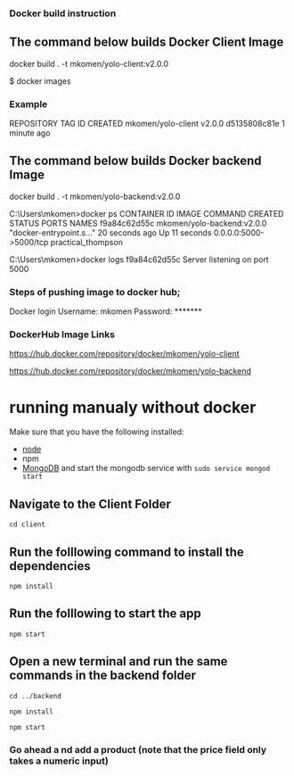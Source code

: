 ### Docker build instruction

## The command below builds Docker Client Image
docker build . -t mkomen/yolo-client:v2.0.0

$ docker images

### Example
REPOSITORY                      TAG        ID              CREATED
mkomen/yolo-client              v2.0.0     d5135808c81e    1 minute ago

## The command below builds Docker backend Image
docker build . -t mkomen/yolo-backend:v2.0.0

C:\Users\mkomen>docker ps
CONTAINER ID   IMAGE                        COMMAND                  CREATED          STATUS          PORTS                    NAMES
f9a84c62d55c   mkomen/yolo-backend:v2.0.0   "docker-entrypoint.s…"   20 seconds ago   Up 11 seconds   0.0.0.0:5000->5000/tcp   practical_thompson

C:\Users\mkomen>docker logs f9a84c62d55c
Server listening on port 5000

### Steps of pushing image to docker hub; 
Docker login 
Username: mkomen 
Password: ******* 

### DockerHub Image Links
https://hub.docker.com/repository/docker/mkomen/yolo-client

https://hub.docker.com/repository/docker/mkomen/yolo-backend

# running manualy without docker
Make sure that you have the following installed:
- [node](https://www.digitalocean.com/community/tutorials/how-to-install-node-js-on-ubuntu-18-04) 
- npm 
- [MongoDB](https://docs.mongodb.com/manual/tutorial/install-mongodb-on-ubuntu/) and start the mongodb service with `sudo service mongod start`

## Navigate to the Client Folder 
 `cd client`

## Run the folllowing command to install the dependencies 
 `npm install`

## Run the folllowing to start the app
 `npm start`

## Open a new terminal and run the same commands in the backend folder
 `cd ../backend`

 `npm install`

 `npm start`

 ### Go ahead a nd add a product (note that the price field only takes a numeric input)